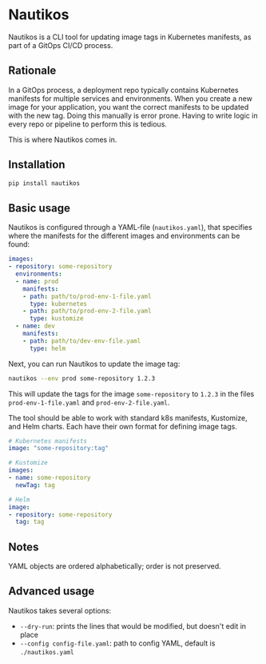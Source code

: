 # Nautikos 

Nautikos is a CLI tool for updating image tags in Kubernetes manifests, as part of a GitOps CI/CD process. 

## Rationale 

In a GitOps process, a deployment repo typically contains Kubernetes manifests for multiple services and environments. When you create a new image for your application, you want the correct manifests to be updated with the new tag. Doing this manually is error prone. Having to write logic in every repo or pipeline to perform this is tedious. 

This is where Nautikos comes in. 

## Installation 

```bash
pip install nautikos
```

## Basic usage 

Nautikos is configured through a YAML-file (`nautikos.yaml`), that specifies where the manifests for the different images and environments can be found: 

```yaml
images: 
- repository: some-repository
  environments: 
  - name: prod 
    manifests: 
    - path: path/to/prod-env-1-file.yaml
      type: kubernetes
    - path: path/to/prod-env-2-file.yaml 
      type: kustomize
  - name: dev
    manifests: 
    - path: path/to/dev-env-file.yaml
      type: helm
```

Next, you can run Nautikos to update the image tag: 

```bash 
nautikos --env prod some-repository 1.2.3 
```

This will update the tags for the image `some-repository` to `1.2.3` in the files `prod-env-1-file.yaml` and `prod-env-2-file.yaml`.

The tool should be able to work with standard k8s manifests, Kustomize, and Helm charts. Each have their own format for defining image tags. 

```yaml
# Kubernetes manifests
image: "some-repository:tag"

# Kustomize
images: 
- name: some-repository
  newTag: tag 

# Helm 
image: 
- repository: some-repository 
  tag: tag 
```

## Notes

YAML objects are ordered alphabetically; order is not preserved. 

## Advanced usage

Nautikos takes several options: 

* `--dry-run`: prints the lines that would be modified, but doesn't edit in place 
* `--config config-file.yaml`: path to config YAML, default is `./nautikos.yaml`
